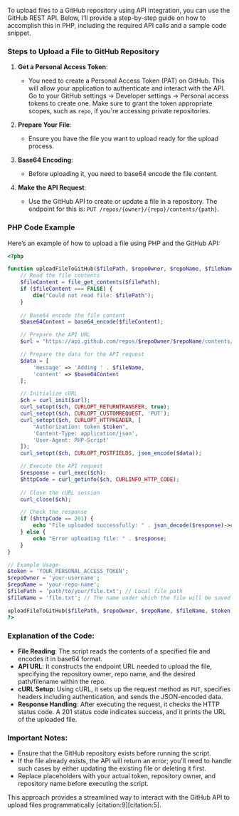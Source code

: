 To upload files to a GitHub repository using API integration, you can use the GitHub REST API. Below, I’ll provide a step-by-step guide on how to accomplish this in PHP, including the required API calls and a sample code snippet.

### Steps to Upload a File to GitHub Repository

1. **Get a Personal Access Token**:
   - You need to create a Personal Access Token (PAT) on GitHub. This will allow your application to authenticate and interact with the API. Go to your GitHub settings -> Developer settings -> Personal access tokens to create one. Make sure to grant the token appropriate scopes, such as `repo`, if you're accessing private repositories.

2. **Prepare Your File**:
   - Ensure you have the file you want to upload ready for the upload process.

3. **Base64 Encoding**:
   - Before uploading it, you need to base64 encode the file content.

4. **Make the API Request**:
   - Use the GitHub API to create or update a file in a repository. The endpoint for this is: `PUT /repos/{owner}/{repo}/contents/{path}`.

### PHP Code Example

Here’s an example of how to upload a file using PHP and the GitHub API:

```php
<?php

function uploadFileToGitHub($filePath, $repoOwner, $repoName, $fileName, $token) {
    // Read the file contents
    $fileContent = file_get_contents($filePath);
    if ($fileContent === FALSE) {
        die("Could not read file: $filePath");
    }
    
    // Base64 encode the file content
    $base64Content = base64_encode($fileContent);

    // Prepare the API URL
    $url = "https://api.github.com/repos/$repoOwner/$repoName/contents/$fileName";

    // Prepare the data for the API request
    $data = [
        'message' => 'Adding ' . $fileName,
        'content' => $base64Content
    ];

    // Initialize cURL
    $ch = curl_init($url);
    curl_setopt($ch, CURLOPT_RETURNTRANSFER, true);
    curl_setopt($ch, CURLOPT_CUSTOMREQUEST, 'PUT');
    curl_setopt($ch, CURLOPT_HTTPHEADER, [
        "Authorization: token $token",
        'Content-Type: application/json',
        'User-Agent: PHP-Script'
    ]);
    curl_setopt($ch, CURLOPT_POSTFIELDS, json_encode($data));

    // Execute the API request
    $response = curl_exec($ch);
    $httpCode = curl_getinfo($ch, CURLINFO_HTTP_CODE);
    
    // Close the cURL session
    curl_close($ch);

    // Check the response
    if ($httpCode == 201) {
        echo "File uploaded successfully: " . json_decode($response)->content->html_url;
    } else {
        echo "Error uploading file: " . $response;
    }
}

// Example Usage
$token = 'YOUR_PERSONAL_ACCESS_TOKEN';
$repoOwner = 'your-username';
$repoName = 'your-repo-name';
$filePath = 'path/to/your/file.txt'; // Local file path
$fileName = 'file.txt'; // The name under which the file will be saved in the repo

uploadFileToGitHub($filePath, $repoOwner, $repoName, $fileName, $token);
?>
```

### Explanation of the Code:

- **File Reading**: The script reads the contents of a specified file and encodes it in base64 format.
- **API URL**: It constructs the endpoint URL needed to upload the file, specifying the repository owner, repo name, and the desired path/filename within the repo.
- **cURL Setup**: Using cURL, it sets up the request method as `PUT`, specifies headers including authentication, and sends the JSON-encoded data.
- **Response Handling**: After executing the request, it checks the HTTP status code. A 201 status code indicates success, and it prints the URL of the uploaded file.

### Important Notes:
- Ensure that the GitHub repository exists before running the script.
- If the file already exists, the API will return an error; you'll need to handle such cases by either updating the existing file or deleting it first.
- Replace placeholders with your actual token, repository owner, and repository name before executing the script.

This approach provides a streamlined way to interact with the GitHub API to upload files programmatically [citation:9][citation:5].
<!--stackedit_data:
eyJoaXN0b3J5IjpbMTE3MTY0MTI1NV19
-->